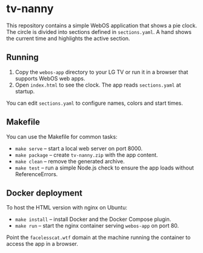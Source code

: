 # tv-nanny

This repository contains a simple WebOS application that shows a pie clock. The circle is divided into sections defined in `sections.yaml`. A hand shows the current time and highlights the active section.

## Running

1. Copy the `webos-app` directory to your LG TV or run it in a browser that supports WebOS web apps.
2. Open `index.html` to see the clock. The app reads `sections.yaml` at startup.

You can edit `sections.yaml` to configure names, colors and start times.

## Makefile

You can use the Makefile for common tasks:

- `make serve` – start a local web server on port 8000.
- `make package` – create `tv-nanny.zip` with the app content.
- `make clean` – remove the generated archive.
- `make test` – run a simple Node.js check to ensure the app loads without
  ReferenceErrors.

## Docker deployment

To host the HTML version with nginx on Ubuntu:

- `make install` – install Docker and the Docker Compose plugin.
- `make run` – start the nginx container serving `webos-app` on port 80.

Point the `facelesscat.wtf` domain at the machine running the container to
access the app in a browser.
